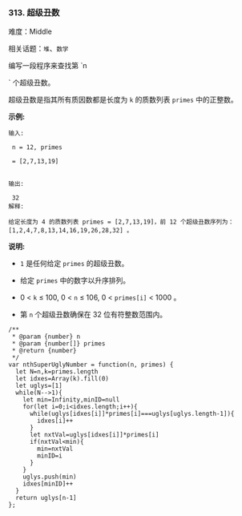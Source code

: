 ### 313. 超级丑数

难度：Middle

相关话题：`堆`、`数学`

编写一段程序来查找第  `n

`  个超级丑数。



超级丑数是指其所有质因数都是长度为 `k` 的质数列表 `primes` 中的正整数。



**示例:** 



```
输入:

 n = 12, primes

 = [2,7,13,19]


输出:

 32 
解释:

给定长度为 4 的质数列表 primes = [2,7,13,19]，前 12 个超级丑数序列为：[1,2,4,7,8,13,14,16,19,26,28,32] 。
```


**说明:** 




* `1` 是任何给定 `primes` 的超级丑数。

* 给定 `primes` 中的数字以升序排列。

* 0 <  `k`  &le; 100, 0 <  `n`  &le; 106, 0 <  `primes[i]`  < 1000 。

* 第 `n` 个超级丑数确保在 32 位有符整数范围内。




```
/**
 * @param {number} n
 * @param {number[]} primes
 * @return {number}
 */
var nthSuperUglyNumber = function(n, primes) {
  let N=n,k=primes.length
  let idxes=Array(k).fill(0)
  let uglys=[1]
  while(N-->1){
    let min=Infinity,minID=null
    for(let i=0;i<idxes.length;i++){
      while(uglys[idxes[i]]*primes[i]===uglys[uglys.length-1]){
        idxes[i]++
      }
      let nxtVal=uglys[idxes[i]]*primes[i]
      if(nxtVal<min){
        min=nxtVal
        minID=i
      }
    }
    uglys.push(min)
    idxes[minID]++
  }
  return uglys[n-1]
};
```

